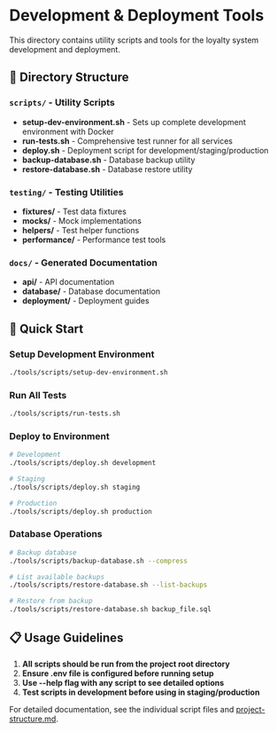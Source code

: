 # Development & Deployment Tools

This directory contains utility scripts and tools for the loyalty system development and deployment.

## 📁 Directory Structure

### `scripts/` - Utility Scripts
- **setup-dev-environment.sh** - Sets up complete development environment with Docker
- **run-tests.sh** - Comprehensive test runner for all services
- **deploy.sh** - Deployment script for development/staging/production
- **backup-database.sh** - Database backup utility
- **restore-database.sh** - Database restore utility

### `testing/` - Testing Utilities
- **fixtures/** - Test data fixtures
- **mocks/** - Mock implementations
- **helpers/** - Test helper functions  
- **performance/** - Performance test tools

### `docs/` - Generated Documentation
- **api/** - API documentation
- **database/** - Database documentation
- **deployment/** - Deployment guides

## 🚀 Quick Start

### Setup Development Environment
```bash
./tools/scripts/setup-dev-environment.sh
```

### Run All Tests
```bash
./tools/scripts/run-tests.sh
```

### Deploy to Environment
```bash
# Development
./tools/scripts/deploy.sh development

# Staging  
./tools/scripts/deploy.sh staging

# Production
./tools/scripts/deploy.sh production
```

### Database Operations
```bash
# Backup database
./tools/scripts/backup-database.sh --compress

# List available backups
./tools/scripts/restore-database.sh --list-backups

# Restore from backup
./tools/scripts/restore-database.sh backup_file.sql
```

## 📋 Usage Guidelines

1. **All scripts should be run from the project root directory**
2. **Ensure .env file is configured before running setup**
3. **Use --help flag with any script to see detailed options**
4. **Test scripts in development before using in staging/production**

For detailed documentation, see the individual script files and [project-structure.md](../../doc/project-structure.md).